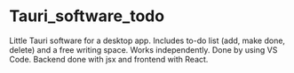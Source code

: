 # Tauri_software_todo

Little Tauri software for a desktop app. Includes to-do list (add, make done, delete) and a free writing space. Works independently. Done by using VS Code. Backend done with jsx and frontend with React.
